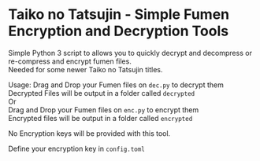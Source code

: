 # Taiko no Tatsujin - Simple Fumen Encryption and Decryption Tools

Simple Python 3 script to allows you to quickly decrypt and decompress or re-compress and encrypt fumen files.  
Needed for some newer Taiko no Tatsujin titles.  

Usage: Drag and Drop your Fumen files on `dec.py` to decrypt them  
Decrypted Files will be output in a folder called `decrypted`  
Or  
Drag and Drop your Fumen files on `enc.py` to encrypt them  
Encrypted files will be output in a folder called `encrypted`  

No Encryption keys will be provided with this tool.  

Define your encryption key in `config.toml`  
